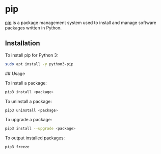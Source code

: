 # pip

[pip](https://pypi.org/project/pip/) is a package management system used to
install and manage software packages written in Python.

## Installation

To install pip for Python 3:

```bash
sudo apt install -y python3-pip
```

## Usage

To install a package:

```bash
pip3 install <package>
```

To uninstall a package:

```bash
pip3 uninstall <package>
```

To upgrade a package:

```bash
pip3 install --upgrade <package>
```

To output installed packages:

```bash
pip3 freeze
```
